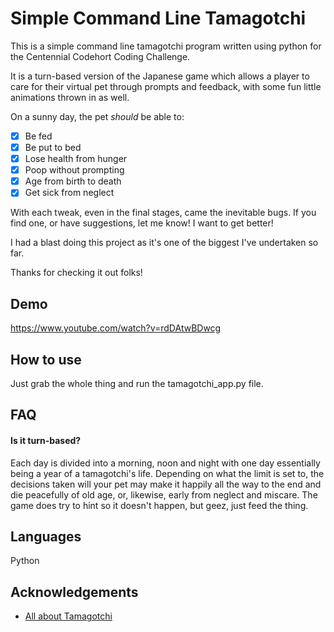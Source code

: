 
# Simple Command Line Tamagotchi

This is a simple command line tamagotchi program written using python for the Centennial Codehort Coding Challenge.

It is a turn-based version of the Japanese game which allows a player to care for their virtual pet through prompts and feedback, with some fun little animations thrown in as well. 

On a sunny day, the pet *should* be able to:

- [x] Be fed
- [x] Be put to bed
- [x] Lose health from hunger
- [x] Poop without prompting
- [x] Age from birth to death
- [x] Get sick from neglect

With each tweak, even in the final stages, came the inevitable bugs. If you find one, or have suggestions, let me know! I want to get better!

I had a blast doing this project as it's one of the biggest I've undertaken so far.

Thanks for checking it out folks!


## Demo

https://www.youtube.com/watch?v=rdDAtwBDwcg

## How to use

Just grab the whole thing and run the tamagotchi_app.py file.


## FAQ

#### Is it turn-based?

Each day is divided into a morning, noon and night with one day essentially being a year of a tamagotchi's life. Depending on what the limit is set to, the decisions taken will your pet may make it happily all the way to the end and die peacefully of old age, or, likewise, early from neglect and miscare. The game does try to hint so it doesn't happen, but geez, just feed the thing.

## Languages
Python


## Acknowledgements

 - [All about Tamagotchi](https://tamagotchi.fandom.com/wiki/Main_Page)


